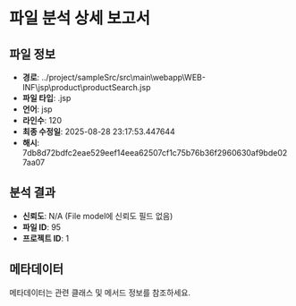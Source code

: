 # 파일 분석 상세 보고서

## 파일 정보
- **경로**: ../project/sampleSrc/src\main\webapp\WEB-INF\jsp\product\productSearch.jsp
- **파일 타입**: .jsp
- **언어**: jsp
- **라인수**: 120
- **최종 수정일**: 2025-08-28 23:17:53.447644
- **해시**: 7db8d72bdfc2eae529eef14eea62507cf1c75b76b36f2960630af9bde027aa07

## 분석 결과
- **신뢰도**: N/A (File model에 신뢰도 필드 없음)
- **파일 ID**: 95
- **프로젝트 ID**: 1

## 메타데이터
메타데이터는 관련 클래스 및 메서드 정보를 참조하세요.
